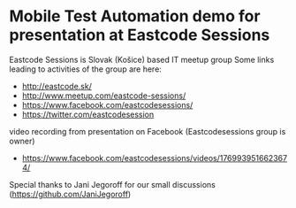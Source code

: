 # Mobile Test Automation demo for presentation at Eastcode Sessions
Eastcode Sessions is Slovak (Košice) based IT meetup group
Some links leading to activities of the group are here:
 - http://eastcode.sk/
 - http://www.meetup.com/eastcode-sessions/
 - https://www.facebook.com/eastcodesessions/
 - https://twitter.com/eastcodesession

video recording from presentation on Facebook (Eastcodesessions group is owner)
 - https://www.facebook.com/eastcodesessions/videos/1769939516623674/

Special thanks to Jani Jegoroff for our small discussions (https://github.com/JaniJegoroff)
